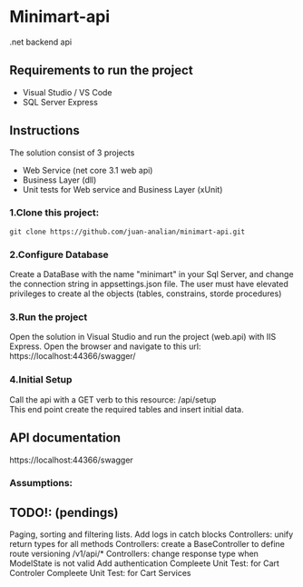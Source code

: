# Minimart-api
.net backend api

## Requirements to run the project
* Visual Studio / VS Code
* SQL Server Express

## Instructions 
The solution consist of 3 projects
* Web Service (net core 3.1 web api)
* Business Layer  (dll)
* Unit tests for Web service and Business Layer (xUnit)

### 1.Clone this project:
```
git clone https://github.com/juan-analian/minimart-api.git
```

### 2.Configure Database 
Create a DataBase with the name "minimart" in your Sql Server, and change the connection string in appsettings.json file. 
The user must have elevated privileges to create al the objects (tables, constrains, storde procedures)

### 3.Run the project
Open the solution in Visual Studio and run the project (web.api) with IIS Express.
Open the browser and navigate to this url: https://localhost:44366/swagger/

### 4.Initial Setup
Call the api with a GET verb to this resource: /api/setup  
This end point create the required tables and insert initial data.

## API documentation
https://localhost:44366/swagger

### Assumptions: 
 





## TODO!: (pendings)
Paging, sorting and filtering lists.
Add logs in catch blocks
Controllers: unify return types for all methods
Controllers: create a BaseController to define route versioning /v1/api/*
Controllers: change response type when ModelState is not valid
Add authentication
Compleete Unit Test: for Cart Controler 
Compleete Unit Test: for Cart Services
